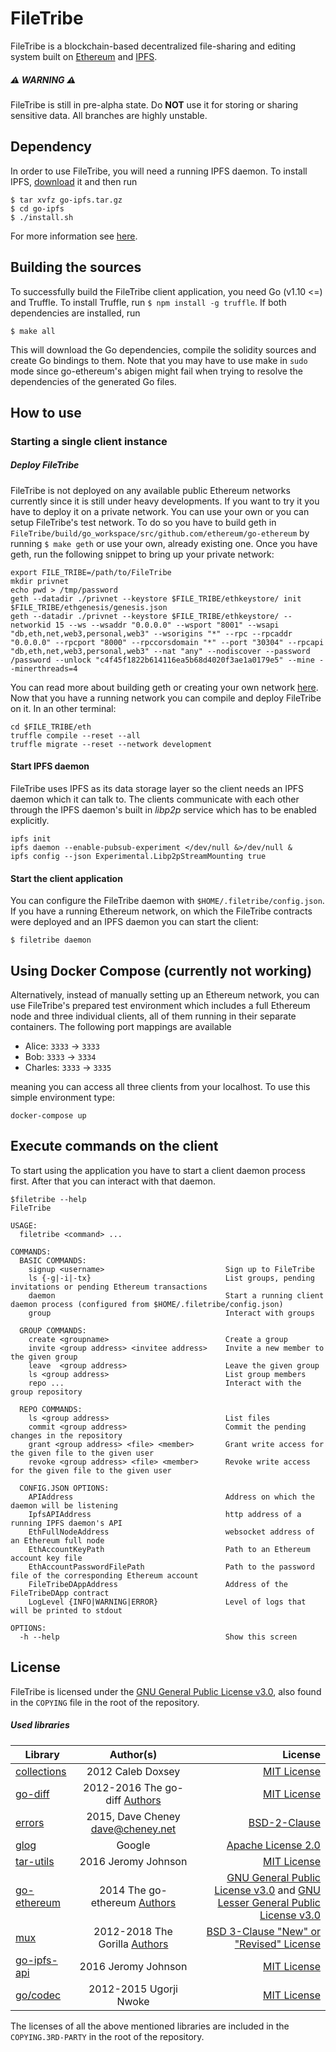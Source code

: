 # FileTribe

FileTribe is a blockchain-based decentralized file-sharing and editing system built on [Ethereum](https://www.ethereum.org/) and [IPFS](https://ipfs.io/).

##### :warning: WARNING :warning:
FileTribe is still in pre-alpha state. Do **NOT** use it for storing or sharing sensitive data. All branches are highly unstable.  

## Dependency

In order to use FileTribe, you will need a running IPFS daemon. To install IPFS, [download](https://dist.ipfs.io/#go-ipfs) it and then run
```
$ tar xvfz go-ipfs.tar.gz
$ cd go-ipfs
$ ./install.sh
```
For more information see [here](https://docs.ipfs.io/introduction/install/).

## Building the sources

To successfully build the FileTribe client application, you need Go (v1.10 <=) and Truffle. To install Truffle, run
`$ npm install -g truffle`. If both dependencies are installed, run

```
$ make all
```
This will download the Go dependencies, compile the solidity sources and create Go bindings to them. Note that you may have to use make in `sudo` mode since go-ethereum's abigen might fail when trying to resolve the dependencies of the generated Go files. 

## How to use

### Starting a single client instance

##### Deploy FileTribe

FileTribe is not deployed on any available public Ethereum networks currently since it is still under heavy developments.
If you want to try it you have to deploy it on a private network.
You can use your own or you can setup FileTribe's test network.
To do so you have to build geth in `FileTribe/build/go_workspace/src/github.com/ethereum/go-ethereum` by running `$ make geth` or use your own, already existing one.
Once you have geth, run the following snippet to bring up your private network: 

```
export FILE_TRIBE=/path/to/FileTribe
mkdir privnet
echo pwd > /tmp/password
geth --datadir ./privnet --keystore $FILE_TRIBE/ethkeystore/ init $FILE_TRIBE/ethgenesis/genesis.json
geth --datadir ./privnet --keystore $FILE_TRIBE/ethkeystore/ --networkid 15 --ws --wsaddr "0.0.0.0" --wsport "8001" --wsapi "db,eth,net,web3,personal,web3" --wsorigins "*" --rpc --rpcaddr "0.0.0.0" --rpcport "8000" --rpccorsdomain "*" --port "30304" --rpcapi "db,eth,net,web3,personal,web3" --nat "any" --nodiscover --password /password --unlock "c4f45f1822b614116ea5b68d4020f3ae1a0179e5" --mine --minerthreads=4
```

You can read more about building geth or creating your own network [here](https://github.com/ethereum/go-ethereum).
Now that you have a running network you can compile and deploy FileTribe on it. In an other terminal:

```
cd $FILE_TRIBE/eth
truffle compile --reset --all
truffle migrate --reset --network development
```

#### Start IPFS daemon

FileTribe uses IPFS as its data storage layer so the client needs an IPFS daemon which it can talk to. The clients communicate with each other through the IPFS daemon's built in _libp2p_ service which has to be enabled explicitly.   

```
ipfs init
ipfs daemon --enable-pubsub-experiment </dev/null &>/dev/null &
ipfs config --json Experimental.Libp2pStreamMounting true
```

#### Start the client application

You can configure the FileTribe daemon with `$HOME/.filetribe/config.json`. If you have a running Ethereum network, on which the FileTribe contracts were deployed and an IPFS daemon you can start the client:
 
```
$ filetribe daemon
```

## Using Docker Compose (currently not working)

Alternatively, instead of manually setting up an Ethereum network, you can use FileTribe's prepared test environment which includes a full Ethereum node and three individual clients, all of them running in their separate containers. The following port mappings are available

* Alice: `3333` &rarr; `3333`
* Bob:  `3333`  &rarr; `3334`
* Charles:  `3333`  &rarr; `3335`

meaning you can access all three clients from your localhost. To use this simple environment type:

```
docker-compose up
```

## Execute commands on the client

To start using the application you have to start a client daemon process first. After that you can interact with that daemon.

```
$filetribe --help
FileTribe

USAGE:
  filetribe <command> ...

COMMANDS: 
  BASIC COMMANDS:
    signup <username>                           Sign up to FileTribe    
    ls {-g|-i|-tx}                              List groups, pending invitations or pending Ethereum transactions
    daemon                                      Start a running client daemon process (configured from $HOME/.filetribe/config.json)                                                
    group                                       Interact with groups

  GROUP COMMANDS:
    create <groupname>                          Create a group
    invite <group address> <invitee address>    Invite a new member to the given group
    leave  <group address>                      Leave the given group
    ls <group address>                          List group members
    repo ...                                    Interact with the group repository

  REPO COMMANDS:
    ls <group address>                          List files
    commit <group address>                      Commit the pending changes in the repository
    grant <group address> <file> <member>       Grant write access for the given file to the given user
    revoke <group address> <file> <member>      Revoke write access for the given file to the given user

  CONFIG.JSON OPTIONS:
    APIAddress                                  Address on which the daemon will be listening    
    IpfsAPIAddress                              http address of a running IPFS daemon's API
    EthFullNodeAddress                          websocket address of an Ethereum full node
    EthAccountKeyPath                           Path to an Ethereum account key file
    EthAccountPasswordFilePath                  Path to the password file of the corresponding Ethereum account
    FileTribeDAppAddress                        Address of the FileTribeDApp contract
    LogLevel {INFO|WARNING|ERROR}               Level of logs that will be printed to stdout                                   

OPTIONS:
  -h --help                                     Show this screen
```

## License

FileTribe is licensed under the [GNU General Public License v3.0](https://www.gnu.org/licenses/gpl-3.0.en.html), also found in the `COPYING` file in the root of the repository.

##### Used libraries

| Library       | Author(s)  | License  |
| ------------- |:----------:| --------:|
| [collections](https://github.com/golang-collections/collections)      | 2012 Caleb Doxsey | [MIT License](https://opensource.org/licenses/MIT) |
| [go-diff](https://github.com/sergi/go-diff)      | 2012-2016 The go-diff [Authors](https://github.com/sergi/go-diff/blob/master/AUTHORS)      |   [MIT License](https://opensource.org/licenses/MIT) |
| [errors](https://github.com/pkg/errors) | 2015, Dave Cheney <dave@cheney.net>      |    [BSD-2-Clause](https://opensource.org/licenses/BSD-2-Clause) |
| [glog](https://github.com/golang/glog) | Google      |    [Apache License 2.0](http://www.apache.org/licenses/LICENSE-2.0) |
| [tar-utils](https://github.com/whyrusleeping/tar-utils) | 2016 Jeromy Johnson      |    [MIT License](https://opensource.org/licenses/MIT) |
| [go-ethereum](https://github.com/ethereum/go-ethereum) | 2014 The go-ethereum [Authors](https://github.com/ethereum/go-ethereum/blob/master/AUTHORS)      |    [GNU General Public License v3.0](https://www.gnu.org/licenses/gpl-3.0.en.html) and [GNU Lesser General Public License v3.0](https://www.gnu.org/licenses/lgpl-3.0.en.html) |
| [mux](https://github.com/gorilla/mux) | 2012-2018 The Gorilla [Authors](https://github.com/gorilla/mux/blob/master/AUTHORS) |    [BSD 3-Clause "New" or "Revised" License](https://www.gnu.org/licenses/gpl-3.0.en.html) |
| [go-ipfs-api](https://github.com/ipfs/go-ipfs-api) | 2016 Jeromy Johnson |    [MIT License](https://opensource.org/licenses/MIT) |
| [go/codec](https://github.com/ugorji/go) | 2012-2015 Ugorji Nwoke |    [MIT License](https://opensource.org/licenses/MIT) |

The licenses of all the above mentioned libraries are included in the `COPYING.3RD-PARTY` in the root of the repository. 
